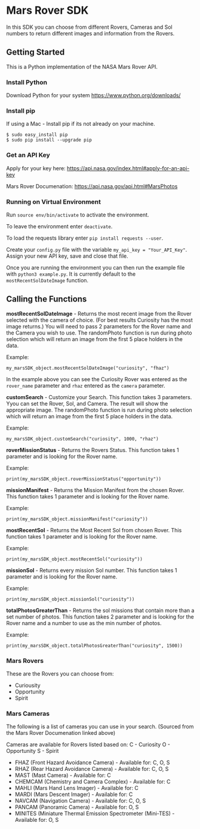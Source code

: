 # Mars Rover SDK
In this SDK you can choose from different Rovers, Cameras and Sol numbers to return different images and information from the Rovers.

## Getting Started

This is a Python implementation of the NASA Mars Rover API.

### Install Python

Download Python for your system 
https://www.python.org/downloads/

### Install pip

If using a Mac - Install pip if its not already on your machine. 
```
$ sudo easy_install pip
$ sudo pip install --upgrade pip
```

### Get an API Key

Apply for your key here: https://api.nasa.gov/index.html#apply-for-an-api-key

Mars Rover Documenation: https://api.nasa.gov/api.html#MarsPhotos

### Running on Virtual Environment

Run `source env/bin/activate` to activate the environment.

To leave the environment enter `deactivate`. 

To load the requests library enter `pip install requests --user`. 

Create your `config.py` file with the variable `my_api_key = "Your_API_Key"`. Assign your new API key, save and close that file. 

Once you are running the environment you can then run the example file with `python3 example.py`. It is currently default to the `mostRecentSolDateImage` function. 

## Calling the Functions

**mostRecentSolDateImage** - Returns the most recent image from the Rover selected with the camera of choice. 
(For best results Curiosity has the most image returns.) You will need to pass 2 parameters for the Rover name and the Camera you wish to use. The randomPhoto function is run during photo selection which will return an image from the first 5 place holders in the data. 

Example:
```   
my_marsSDK_object.mostRecentSolDateImage("curiosity", "fhaz")
```
In the example above you can see the Curiosity Rover was entered as the `rover_name` parameter and `rhaz` entered as the `camera` parameter. 

**customSearch** - Customize your Search. This function takes 3 parameters. Yyou can set the Rover, Sol, and Camera. The result will show the appropriate image. The randomPhoto function is run during photo selection which will return an image from the first 5 place holders in the data.

Example:
```
my_marsSDK_object.customSearch("curiosity", 1000, "rhaz")
```

**roverMissionStatus** - Returns the Rovers Status. This function takes 1 parameter and is looking for the Rover name.

Example:
```
print(my_marsSDK_object.roverMissionStatus("opportunity"))
```

**missionManifest** - Returns the Mission Manifest from the chosen Rover.  This function takes 1 parameter and is looking for the Rover name.

Example:
```
print(my_marsSDK_object.missionManifest("curiosity"))
```

**mostRecentSol** - Returns the Most Recent Sol from chosen Rover. This function takes 1 parameter and is looking for the Rover name.

Example: 
```
print(my_marsSDK_object.mostRecentSol("curiosity"))
```

**missionSol** - Returns every mission Sol number. This function takes 1 parameter and is looking for the Rover name.

Example:
```
print(my_marsSDK_object.missionSol("curiosity"))
```

**totalPhotosGreaterThan** - Returns the sol missions that contain more than a set number of photos. This function takes 2 parameter and is looking for the Rover name and a number to use as the min number of photos.

Example:
```
print(my_marsSDK_object.totalPhotosGreaterThan("curiosity", 1500))
```

### Mars Rovers
These are the Rovers you can choose from:
- Curiousity
- Opportunity
- Spirit

### Mars Cameras
The following is a list of cameras you can use in your search. 
(Sourced from the Mars Rover Documenation linked above)

Cameras are available for Rovers listed based on: C - Curiosity O - Opportunity S - Spirit

 - FHAZ (Front Hazard Avoidance Camera) - Available for: C, O, S
 - RHAZ (Rear Hazard Avoidance Camera) - Available for: C, O, S
 - MAST (Mast Camera) - Available for: C
 - CHEMCAM (Chemistry and Camera Complex) - Available for: C
 - MAHLI (Mars Hand Lens Imager) - Available for: C
 - MARDI (Mars Descent Imager) - Available for: C
 - NAVCAM (Navigation Camera) - Available for: C, O, S
 - PANCAM (Panoramic Camera) - Available for: O, S
 - MINITES (Miniature Thermal Emission Spectrometer (Mini-TES) - Available for: O, S

